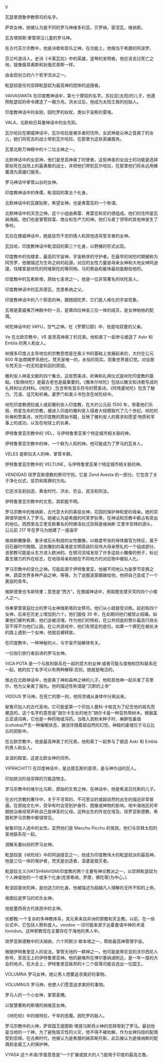 

V

瓦瑟里德鲁伊教祭司的名字。

萨宾女神。她被认为是不同的罗马神维多利亚，贝罗纳，密涅瓦，维纳斯。

瓦吉塔努斯:掌管哭泣儿童的罗马神。

在古代芬兰宗教中，他是诗歌和音乐之神。在功能上，他相当于希腊的阿波罗。

芬兰吟游诗人，史诗《卡莱瓦拉》中的英雄，竖琴的发明者。他应该去过死亡之地，就像俄耳甫斯和狄俄尼索斯一样。

由金田创立的六个哲学流派之一。

毗瑟奴是任何崇拜毗瑟奴为最高神的团体的追随者。

VAIVASWATA 在印度教神话中，第七个摩奴的名字。苏拉亚(太阳)的儿子，他遵照毗瑟奴的命令建造了一艘方舟。洪水过后，他成为太阳王族的创始人。

印度教神话中的金刚，因陀罗的权杖，类似于宙斯的雷电。

VALA，北欧和日耳曼神话中的女先知。

瓦尔哈拉在挪威神话中，瓦尔哈拉是被杀者的住所。女武神是众神之首奥丁的女儿，她们将死去的战士带到瓦尔哈拉，在那里为这些英雄服务。

瓦里北欧万神殿中的十二位主神之一。

北欧神话中的女武神，他们是至高神奥丁的使者。这些神圣的女战士的功能是选择那些死在战场上的最勇敢的战士，并把他们带到瓦尔哈拉，在那里他们将永远用蜂蜜酒为英雄们服务。

罗马神话中掌管山谷的女神。

印度教神话中的侏儒，毗湿奴的第五个化身。

北欧神话中的瓦娜狄斯，希望女神。也是弗雷亚的一个称谓。

北欧神话中的天空之神。这个小组由弗雷、弗雷亚和尼约德组成。他们的住所是瓦纳海姆。他们也是掌管财富、商业和生产力的神。他们与奥丁领导的其他神发生了争吵。

瓦拉在挪威神话中，她是惩罚不忠的情人和其他违背誓言者的女神。

瓦拉哈，印度教神话中毗湿奴的第三个化身，以野猪的形式出现。

印度教中的伐楼拿，最高的宇宙神，宇宙秩序的守护者。在最早的吠陀时期被称为阿苏罗，他被描述为生命之树的起源。对应的女性力量是母亲女神和大地女神阿迪提。伐楼拿是吠陀的阿维斯陀的等同物。马的祭品和躯体最初是献给他的。

印度教中的瓦希斯塔，原始七圣贤之一。他是一位非常著名的吠陀圣人。

印度教神话中的瓦苏德瓦，克里希纳之父。

印度教神话中的八个邪恶的神，跟随因陀罗。它们是人格化的宇宙现象。

瓦塔是夏威夷万神殿中的一员，是第四位神圣三位一体的成员，是女神帕帕的配偶。

吠陀神话中的 VAYU，空气之神。在《罗摩衍那》中，他是哈奴曼的父亲。

Ve 在北欧宗教中，VE 是至高神奥丁的兄弟。他和奥丁一起参与塑造了 Askr 和 Embla 的男人和女人。

吠檀多印度占主导地位的宗教思想是在奥义书的基础上发展起来的，大约在公元 800 年由商羯罗系统化。梵天是唯一的，永恒的现实。现象世界是幻觉。对自我与梵天合一的无知是轮回的原因。

雅利安人神圣文献的四个集合。这些赞美诗，祈祷和礼拜仪式是吠陀印度教的基础。《梨俱吠陀》是最古老也是最重要的。《雅朱尔吠陀》包括以散文和诗歌写成的礼拜和仪式材料。《吠陀》,包含带有音乐符号的赞美诗。《阿塔婆吠陀》包含了魅力、咒语、诅咒和祈祷。婆罗门和奥义书包含在吠陀经中。

吠陀印度教德拉威人或前雅利安人印度教，在大约公元前 1500 年，带着他们乐观、热爱生命的宗教，被进入印度的雅利安入侵者大规模取代了几个世纪。吠陀的祈祷和赞美诗，吠陀印度教的原始书籍，反映了雅利安人的需求和愿望:物质和军事上的成功，以及在地球上的长寿。

伊特鲁里亚宗教中的 VEL，与伊特鲁里亚某个特定城市相关联的神。

伊特鲁里亚宗教中的神，一个鲜为人知的神。他可能成为了罗马的瓦肯人。

VELES 是斯拉夫人的神，掌管羊群。

伊特鲁里亚宗教中的 VELTUNE，与伊特鲁里亚某个特定城市相关联的神。

VENDIDAD 琐罗亚斯德教的祭司守则。它是 Zend Avesta 的一部分。它包含了关于净化仪式，惩罚和赎罪的方向。

它还涉及到创造、黄金时代、洪水、农业、民法和刑法。

伊特鲁里亚宗教中的文思，其职能不明。

罗马宗教中的维纳斯，古代意大利的美丽女神，花园的保护神和爱的母亲。她的崇拜很早就传入了罗马。她被认为是希腊的阿芙罗狄蒂，在神话和宗教中都占有突出的地位。西西里岛艾里克斯著名的阿佛洛狄忒崇拜是维纳斯·艾里辛崇拜的源头，公元前 217 年在罗马为她建了一座庙宇

维纳斯雕像骨、象牙或石头制成的女性雕像，以极度夸张的母体器官为特征，属于旧石器时代晚期。这些雕刻的毒液是文明高级阶段伟大母亲祭礼的一个组成部分。该邪教可能是从东方进入欧洲的。在顿河流域发现了许多这些小雕像的例子，标记着生殖力的外在标志，在地球母亲和她在不同地方的对应物中被拟人化。

罗马宗教中的变化之神。可能起源于伊特鲁里亚，他被不同地认为是季节变换之神，蔬菜世界多种产品之神，等等。为了说服波蒙娜嫁给他，他把自己变成了一个美丽的青年。

维斯德里也韦斯特里；意思是“西方”。在挪威神话中，用肩膀支撑天穹的四个小矮人之一。

侍奉掌管家庭灶台的罗马女神维斯塔的女祭司。他们从小就接受训练。起初有四个女神，后来在历史上增加到六个。他们服役 30 年，在此期间他们被禁止结婚。如果他们被判有罪，他们会被活埋。作为他们的特权，在公共彻底的票价最高行政长官不得不为他们让路。在公共游戏中，他们有预定的座位。如果一个罪犯在被处决的路上遇到一个女神，他就会被释放。

在印度教中，一种神秘的火，与宇宙开始解体有关。

一位指引旅行者前进的罗马女神。

VICA·POTA 是一个与胜利联系在一起的意大利女神:或者可能与食物和饮料联系在一起。她的拉丁名字可以有两种解释:否则，她就是晦涩的。

维达在北欧神话中，他是奥丁神和森林之神的儿子。他和其他神一起杀害了芬里尔。他为父亲奥丁报仇。他的描述性称谓是“沉默的上帝”

VIDDUS 罗马神。在死亡的那一刻，他将灵魂从身体中分离出来。

秘鲁印加人的古代圣地。它可能是第一个印加人曼科·卡帕克为了纪念他的祖先而建造的。这个名字的意思是“胡尔卡生长的地方”胡尔卡是一种亚热带树木。根据盖丘亚语词典，它也是一种药物或泻药。当吸入其粉末种子时，麻醉性鼻烟(cohoba)产生一种催眠状态，据说伴随着超自然的幻觉。神殿的废墟位于马丘比丘的阴影中。

在北欧宗教中，他是最高神奥丁的兄弟。他和奥丁一起参与了塑造 Askr 和 Embla 的男人和女人。

友谊的殿堂。这是北欧女神的住所。

VIPRACHITTI 在印度神话中，是达那瓦斯的首领，是与神作战的巨人。

印加统治阶级崇拜的万能造物主。

罗马宗教中的维尔比乌斯，原始的生育之神。在神话中，他是希波吕托斯的儿子。

在古代宗教的著作中，关于不寻常的、不可思议的或超自然的出生的描述非常普遍。在原始文化中，受孕有时会受到护身符、图像或神物的影响。地中海地区的早期统治者经常声称自己是神圣的父母。这种出生的传说在埃及、琐罗亚斯德教、希腊和罗马宗教中都很常见。

秘鲁印加人选中的女性。显然他们是 Macchu Picchu 的居民。他们与崇拜太阳的圣地联系在一起。

调解夫妻纠纷的罗马女神。

毗瑟奴是《吠陀经》中的阿迪提亚之一，他成为印度教伟大的毗瑟奴派的最高神。他是三位一体的保护者，梵天是创造者，湿婆是毁灭者。

毗瑟奴主义(VATSHNAVISM)印度教的两个主要有神论教派之一，以崇拜毗瑟奴为个人神或他的一个或多个化身(克里希纳，罗摩，佛陀等)为中心。).

毗湿奴是吠陀神，是创造力的化身。他被描述为超越凡人理解的无所不知的上帝。

维图拉是罗马的欢乐女神。

他是墨西哥古代居民中的主神。

伏都教:一个复杂的多神教体系，其元素来自非洲的邪教和天主教。以前，在一些仪式中，它包括人祭和食人。voodoo 一词可能来源于达霍曼语中神的术语 tovodun。这种邪教现在主要存在于海地的黑人中。

琐罗亚斯德教中的沃胡纳，六个阿默沙·斯本塔之一，帮助最高神管理宇宙。

根据伊特鲁里亚人的说法，掌管天地的一群神之一。他可能是蒂尼亚的沃尔西尼人称号，至高无上的伊特鲁里亚神。他的避难所在博尔塞纳湖附近，是一年一度的大会的地点，在大会上，伊特鲁里亚联邦的十二个部落可能会选出一位国王。

VOLUMNA 罗马女神，她让男人想要追求美好的事物。

VOLUMNUS 罗马神，他使人们愿意追求美好的事物。

罗马人的一个小女神，掌管麦穗。

以智慧著称的斯堪的纳维亚女神。

《吠陀经》中的维特拉，干旱的恶魔，因陀罗的敌人。

罗马宗教中的火神，萨宾国王提图斯·塔提乌斯将火神的崇拜带到了罗马。最初他是当地的一个神，为了避免毁灭性的火灾，他不得不被劝解，作为女神玛娅的配偶受到崇拜。在古典时代，他被认为是希腊的赫菲斯托斯，此后被认为是维纳斯的配偶和金属工人的保护神。

VYASA 这个术语(字面意思是“一个扩展或放大的人”)是用于印度的最高古鲁。